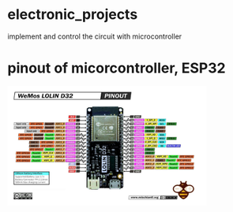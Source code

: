 # electronic_projects
implement and control the circuit with microcontroller

# pinout of micorcontroller, ESP32
<img align="justify" src="ESP32-WeMos-LOLIN-D32-pinout.jpg" alt="CG" style="width:80%">
